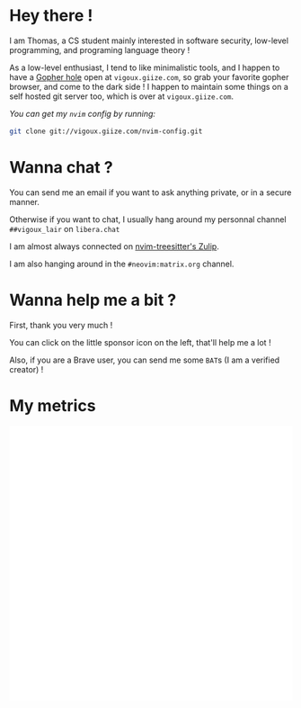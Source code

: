 # Hey there !

I am Thomas, a CS student mainly interested in software security,
low-level programming, and programing language theory !

As a low-level enthusiast, I tend to like minimalistic tools, and I
happen to have a [Gopher hole](https://en.wikipedia.org/wiki/Gopher_(protocol)) open at `vigoux.giize.com`, so grab your
favorite gopher browser, and come to the dark side !
I happen to maintain some things on a self hosted git server too,
which is over at `vigoux.giize.com`.

_You can get my `nvim` config by running:_
```bash
git clone git://vigoux.giize.com/nvim-config.git
```

# Wanna chat ?

You can send me an email if you want to ask anything private, or in a secure manner.

Otherwise if you want to chat, I usually hang around my personnal channel `##vigoux_lair` on `libera.chat`

I am almost always connected on [nvim-treesitter's
Zulip](nvim-treesitter.zulip-chat.com).

I am also hanging around in the `#neovim:matrix.org` channel.

# Wanna help me a bit ?

First, thank you very much !

You can click on the little sponsor icon on the left, that'll help me
a lot !

Also, if you are a Brave user, you can send me some `BAT`s (I am a
verified creator) !

# My metrics

![Metrics](https://github.com/vigoux/vigoux/blob/main/github-metrics.svg)
